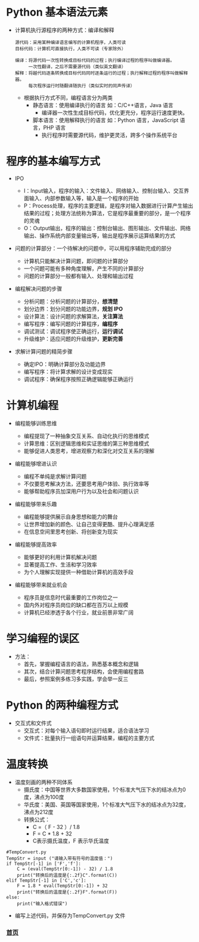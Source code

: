 # Python 基本语法元素
* 计算机执行源程序的两种方式：编译和解释
  ```
  源代码：采用某种编译语言编写的计算机程序，人类可读
  目标代码：计算机可直接执行，人类不可读（专家除外）
  ```
  ```
  编译：将源代码一次性转换成目标代码的过程；执行编译过程的程序叫做编译器。
       一次性翻译，之后不需要源代码（类似英文翻译）
  解释：将越代码逐条转换成目标代码同时逐条运行的过程；执行解释过程的程序叫做解释器。
       每次程序运行时随翻译随执行（类似实时的同声传译）
  ```
  * 根据执行方式不同，编程语言分为两类
    * 静态语言：使用编译执行的语言 如：C/C++语言，Java 语言
      - 编译器一次性生成目标代码，优化更充分，程序运行速度更快。
    * 脚本语言：使用解释执行的语言 如：Python 语言，JavaScript 语言，PHP 语言
      - 执行程序时需要源代码，维护更灵活，跨多个操作系统平台
      
# 程序的基本编写方式
* IPO
  * I：Input输入，程序的输入：文件输入、网络输入、控制台输入、交互界面输入、内部参数输入等，输入是一个程序的开始
  * P：Process处理，程序的主要逻辑，是程序对输入数据进行计算产生输出结果的过程；处理方法统称为算法，它是程序最重要的部分，是一个程序的灵魂
  * O：Output输出，程序的输出：控制台输出、图形输出、文件输出、网络输出、操作系统内部变量输出等，输出是程序展示运算结果的方式

* 问题的计算部分：一个待解决的问题中，可以用程序辅助完成的部分
  * 计算机只能解决计算问题，即问题的计算部分
  * 一个问题可能有多种角度理解，产生不同的计算部分
  * 问题的计算部分一般都有输入、处理和输出过程

* 编程解决问题的步骤
  * 分析问题：分析问题的计算部分，**想清楚**
  * 划分边界：划分问题的功能边界，**规划 IPO**
  * 设计算法：设计问题的求解算法，**关注算法**
  * 编写程序：编写问题的计算程序，**编程序**
  * 调试测试：调试程序使正确运行，**运行调试**
  * 升级维护：适应问题的升级维护，**更新完善**

* 求解计算问题的精简步骤
  * 确定IPO：明确计算部分及功能边界
  * 编写程序：将计算求解的设计变成现实
  * 调试程序：确保程序按照正确逻辑能够正确运行

# 计算机编程
* 编程能够训练思维
  * 编程提现了一种抽象交互关系、自动化执行的思维模式
  * 计算思维：区别逻辑思维和实证思维的第三种思维模式
  * 能够促进人类思考，增进观察力和深化对交互关系的理解
  
* 编程能够增进认识
  * 编程不单纯是求解计算问题
  * 不仅要思考解决方法，还要思考用户体验、执行效率等
  * 能够帮助程序员加深用户行为以及社会和问题认识

* 编程能够带来乐趣
  * 编程能够提供展示自身思想和能力的舞台
  * 让世界增加新的颜色、让自己变得更酷、提升心理满足感
  * 在信息空间里思考创新、将创新变为现实
  
* 编程能够提高效率
  * 能够更好的利用计算机解决问题
  * 显著提高工作、生活和学习效率
  * 为个人理解实现提供一种借助计算机的高效手段
  
* 编程能够带来就业机会
  * 程序员是信息时代最重要的工作岗位之一
  * 国内外对程序员岗位的缺口都在百万以上规模
  * 计算机已经渗透于各个行业，就业前景非常广阔
  
# 学习编程的误区
* 方法：
  * 首先，掌握编程语言的语法，熟悉基本概念和逻辑
  * 其次，结合计算问题思考程序结构，会使用编程套路
  * 最后，参照案例多练习多实践，学会举一反三
  
  
# Python 的两种编程方式
* 交互式和文件式
  * 交互式：对每个输入语句即时运行结果，适合语法学习
  * 文件式：批量执行一组语句并运算结果，编程的主要方式
  
# 温度转换
* 温度刻画的两种不同体系
  * 摄氏度：中国等世界大多数国家使用，1个标准大气压下水的结冰点为0度，沸点为100度
  * 华氏度：美国、英国等国家使用，1个标准大气压下水的结冰点为32度，沸点为212度
  * 转换公式：
    * C =（ F - 32 ）/ 1.8
    * F = C * 1.8 + 32
    * C表示摄氏温度，F 表示华氏温度
```
#TempConvert.py
TempStr = input ("请输入带有符号的温度值：")
if TempStr[-1] in ['F','f']:
    C = (eval(TempStr[0:-1]) - 32) / 1.8
    print("转换后的温度是{:.2f}C".format(C))
elif TempStr[-1] in ['C','c']:
    F = 1.8 * eval(TempStr[0:-1]) + 32
    print("转换后的温度是{:.2f}F".format(F))
else:
    print("输入格式错误")
```
  * 编写上述代码，并保存为TempConvert.py 文件








### [首页](https://github.com/queenta/Python/blob/master/README.md)
